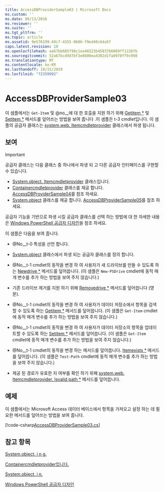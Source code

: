 ```yaml
---
title: AccessDBProviderSample03 | Microsoft Docs
ms.custom: ''
ms.date: 09/13/2016
ms.reviewer: ''
ms.suite: ''
ms.tgt_pltfrm: ''
ms.topic: article
ms.assetid: 9e576199-49c7-4355-9686-f9ed40c64a5f
caps.latest.revision: 10
ms.openlocfilehash: aa67bb605f90c1ea40323b4583766069ff1226fb
ms.sourcegitcommit: 52a67bcd9d7bf3e8600ea4302d1fa8970ff9c998
ms.translationtype: MT
ms.contentlocale: ko-KR
ms.lasthandoff: 10/15/2019
ms.locfileid: "72359992"
---
```

# <a name="accessdbprovidersample03"></a>AccessDBProviderSample03

이 샘플에서는 `Get-Item` 및 @no__에 대 한 호출을 지원 하기 위해 [Getitem *](/dotnet/api/System.Management.Automation.Provider.ItemCmdletProvider.GetItem) 및 [Setitem *](/dotnet/api/System.Management.Automation.Provider.ItemCmdletProvider.SetItem) 메서드를 덮어쓰는 방법을 보여 줍니다 .이 샘플은 t-3 cmdlet입니다. 이 샘플의 공급자 클래스는 [system.web. Itemcmdletprovider](/dotnet/api/System.Management.Automation.Provider.ItemCmdletProvider) 클래스에서 파생 됩니다.

## <a name="demonstrates"></a>보여

> [!IMPORTANT]
> 공급자 클래스는 다음 클래스 중 하나에서 파생 되 고 다른 공급자 인터페이스를 구현할 수 있습니다.
>
> -   [System.object. Itemcmdletprovider](/dotnet/api/System.Management.Automation.Provider.ItemCmdletProvider) 클래스입니다.
> -   [Containercmdletprovider](/dotnet/api/System.Management.Automation.Provider.ContainerCmdletProvider) 클래스를 제공 합니다. [AccessDBProviderSample04](./accessdbprovidersample04.md)를 참조 하세요.
> -   [System.object](/dotnet/api/System.Management.Automation.Provider.NavigationCmdletProvider) 클래스를 제공 합니다. [AccessDBProviderSample05](./accessdbprovidersample05.md)를 참조 하세요.
>
> 공급자 기능을 기반으로 파생 시킬 공급자 클래스를 선택 하는 방법에 대 한 자세한 내용은 [Windows PowerShell 공급자 디자인](./provider-types.md)을 참조 하세요.

이 샘플은 다음을 보여 줍니다.

- @No__t-0 특성을 선언 합니다.

- [System.object](/dotnet/api/System.Management.Automation.Provider.ItemCmdletProvider) 클래스에서 파생 되는 공급자 클래스를 정의 합니다.

- @No__t-1 cmdlet의 동작을 변경 하 여 사용자가 새 드라이브를 만들 수 있도록 하는 [Newdrive *](/dotnet/api/System.Management.Automation.Provider.DriveCmdletProvider.NewDrive) 메서드를 덮어씁니다. (이 샘플은 `New-PSDrive` cmdlet에 동적 매개 변수를 추가 하는 방법을 보여 주지 않습니다.)

- 기존 드라이브 제거를 지원 하기 위해 [Removedrive *](/dotnet/api/System.Management.Automation.Provider.DriveCmdletProvider.RemoveDrive) 메서드를 덮어씁니다 (영문).

- @No__t-1 cmdlet의 동작을 변경 하 여 사용자가 데이터 저장소에서 항목을 검색할 수 있도록 하는 [Getitem *](/dotnet/api/System.Management.Automation.Provider.ItemCmdletProvider.GetItem) 메서드를 덮어씁니다. (이 샘플은 `Get-Item` cmdlet에 동적 매개 변수를 추가 하는 방법을 보여 주지 않습니다.)

- @No__t-1 cmdlet의 동작을 변경 하 여 사용자가 데이터 저장소의 항목을 업데이트할 수 있도록 하는 [Setitem *](/dotnet/api/System.Management.Automation.Provider.ItemCmdletProvider.SetItem) 메서드를 덮어씁니다. (이 샘플은 `Get-Item` cmdlet에 동적 매개 변수를 추가 하는 방법을 보여 주지 않습니다.)

- @No__t-1 cmdlet의 동작을 변경 하는 메서드를 덮어씁니다. [Itemexists *](/dotnet/api/System.Management.Automation.Provider.ItemCmdletProvider.ItemExists) 메서드를 덮어씁니다. (이 샘플은 `Test-Path` cmdlet에 동적 매개 변수를 추가 하는 방법을 보여 주지 않습니다.)

- 제공 된 경로가 유효한 지 여부를 확인 하기 위해 [system.web. Itemcmdletprovider. Isvalid path *](/dotnet/api/System.Management.Automation.Provider.ItemCmdletProvider.IsValidPath) 메서드를 덮어씁니다.

## <a name="example"></a>예제

이 샘플에서는 Microsoft Access 데이터 베이스에서 항목을 가져오고 설정 하는 데 필요한 메서드를 덮어쓰는 방법을 보여 줍니다.

[!code-csharp[AccessDBProviderSample03.cs](../../../../powershell-sdk-samples/SDK-2.0/csharp/AccessDBProviderSample06/AccessDBProviderSample06.cs#L11-L976 "AccessDBProviderSample03.cs")]

## <a name="see-also"></a>참고 항목

[System.object. i n g.](/dotnet/api/System.Management.Automation.Provider.ItemCmdletProvider)

[Containercmdletprovider입니다.](/dotnet/api/System.Management.Automation.Provider.ContainerCmdletProvider)

[System.object. i n.](/dotnet/api/System.Management.Automation.Provider.NavigationCmdletProvider)

[Windows PowerShell 공급자 디자인](./provider-types.md)
